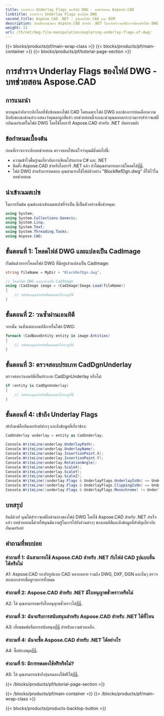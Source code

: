```yaml
---
title: การสำรวจ Underlay Flags ของไฟล์ DWG - บทช่วยสอน Aspose.CAD
linktitle: การสำรวจ Underlay Flags ของไฟล์ DWG
second_title: Aspose.CAD .NET - รูปแบบไฟล์ CAD และ BIM
description: ปลดล็อกพลังของ Aspose.CAD สำหรับ .NET ในการสำรวจแฟล็กการซ้อนทับไฟล์ DWG ปฏิบัติตามคำแนะนำทีละขั้นตอนของเรา
weight: 13
url: /th/net/dwg-file-manipulation/exploring-underlay-flags-of-dwg/
---
```


{{< blocks/products/pf/main-wrap-class >}}
{{< blocks/products/pf/main-container >}}
{{< blocks/products/pf/tutorial-page-section >}}

# การสำรวจ Underlay Flags ของไฟล์ DWG - บทช่วยสอน Aspose.CAD

## การแนะนำ

หากคุณกำลังเจาะลึกโลกที่ซับซ้อนของไฟล์ CAD โดยเฉพาะไฟล์ DWG และต้องการปลดล็อกความลึกลับของธงด้านล่าง แสดงว่าคุณมาถูกที่แล้ว บทช่วยสอนนี้จะแนะนำคุณตลอดกระบวนการสำรวจแฟล็กอันเดอร์เลย์ในไฟล์ DWG โดยใช้ไลบรารี Aspose.CAD สำหรับ .NET อันทรงพลัง

## ข้อกำหนดเบื้องต้น

ก่อนที่เราจะเจาะลึกบทช่วยสอน ตรวจสอบให้แน่ใจว่าคุณมีสิ่งต่อไปนี้:

- ความเข้าใจพื้นฐานเกี่ยวกับการเขียนโปรแกรม C# และ .NET
-  ติดตั้ง Aspose.CAD สำหรับไลบรารี .NET แล้ว ถ้าไม่คุณสามารถดาวน์โหลดได้[ที่นี่](https://releases.aspose.com/cad/net/).
- ไฟล์ DWG สำหรับการทดสอบ คุณสามารถใช้ไฟล์ตัวอย่าง "BlockRefDgn.dwg" ที่ให้ไว้ในบทช่วยสอน

## นำเข้าเนมสเปซ

ในการเริ่มต้น คุณต้องนำเข้าเนมสเปซที่จำเป็น นี่เป็นตัวอย่างเพื่อช่วยคุณ:

```csharp
using System;
using System.Collections.Generic;
using System.Linq;
using System.Text;
using System.Threading.Tasks;
using Aspose.CAD;

```

## ขั้นตอนที่ 1: โหลดไฟล์ DWG และแปลงเป็น CadImage

เริ่มต้นด้วยการโหลดไฟล์ DWG ที่มีอยู่แล้วแปลงเป็น CadImage:

```csharp
string fileName = MyDir + "BlockRefDgn.dwg";

// โหลดไฟล์ DWG และแปลงเป็น CadImage
using (CadImage image = (CadImage)Image.Load(fileName))
{
    // รหัสของคุณสำหรับขั้นตอนต่อไปจะอยู่ที่นี่
}
```

## ขั้นตอนที่ 2: วนซ้ำผ่านเอนทิตี

จากนั้น วนซ้ำแต่ละเอนทิตีภายในไฟล์ DWG:

```csharp
foreach (CadBaseEntity entity in image.Entities)
{
    // รหัสของคุณสำหรับขั้นตอนต่อไปจะอยู่ที่นี่
}
```

## ขั้นตอนที่ 3: ตรวจสอบประเภท CadDgnUnderlay

ตรวจสอบว่าเอนทิตีเป็นประเภท CadDgnUnderlay หรือไม่:

```csharp
if (entity is CadDgnUnderlay)
{
    // รหัสของคุณสำหรับขั้นตอนต่อไปจะอยู่ที่นี่
}
```

## ขั้นตอนที่ 4: เข้าถึง Underlay Flags

เข้าถึงแฟล็กอันเดอร์เลย์ต่างๆ และดึงข้อมูลที่เกี่ยวข้อง:

```csharp
CadUnderlay underlay = entity as CadUnderlay;

Console.WriteLine(underlay.UnderlayPath);
Console.WriteLine(underlay.UnderlayName);
Console.WriteLine(underlay.InsertionPoint.X);
Console.WriteLine(underlay.InsertionPoint.Y);
Console.WriteLine(underlay.RotationAngle);
Console.WriteLine(underlay.ScaleX);
Console.WriteLine(underlay.ScaleY);
Console.WriteLine(underlay.ScaleZ);
Console.WriteLine((underlay.Flags & UnderlayFlags.UnderlayIsOn) == UnderlayFlags.UnderlayIsOn);
Console.WriteLine((underlay.Flags & UnderlayFlags.ClippingIsOn) == UnderlayFlags.ClippingIsOn);
Console.WriteLine((underlay.Flags & UnderlayFlags.Monochrome) != UnderlayFlags.Monochrome);
```

## บทสรุป

ยินดีด้วย! คุณได้สำรวจแฟล็กด้านล่างของไฟล์ DWG โดยใช้ Aspose.CAD สำหรับ .NET สำเร็จแล้ว บทช่วยสอนนี้ช่วยให้คุณมีความรู้ในการไปยังส่วนต่างๆ ของเอนทิตีและดึงข้อมูลที่สำคัญเกี่ยวกับอันเดอร์เลย์

## คำถามที่พบบ่อย

### คำถามที่ 1: ฉันสามารถใช้ Aspose.CAD สำหรับ .NET กับไฟล์ CAD รูปแบบอื่นได้หรือไม่

A1: Aspose.CAD รองรับรูปแบบ CAD หลากหลาย รวมถึง DWG, DXF, DGN และอื่นๆ ตรวจสอบเอกสารเพื่อดูรายการทั้งหมด

### คำถามที่ 2: Aspose.CAD สำหรับ .NET มีใบอนุญาตชั่วคราวหรือไม่

 A2: ได้ คุณสามารถขอรับใบอนุญาตชั่วคราวได้[ที่นี่](https://purchase.aspose.com/temporary-license/).

### คำถามที่ 3: ฉันจะรับการสนับสนุนสำหรับ Aspose.CAD สำหรับ .NET ได้ที่ไหน

 A3: เยี่ยมชมฟอรั่มการสนับสนุน[ที่นี่](https://forum.aspose.com/c/cad/19) สำหรับความช่วยเหลือ.

### คำถามที่ 4: ฉันจะซื้อ Aspose.CAD สำหรับ .NET ได้อย่างไร

A4: ซื้อห้องสมุด[ที่นี่](https://purchase.aspose.com/buy).

### คำถามที่ 5: มีการทดลองใช้ฟรีหรือไม่?

 A5: ได้ คุณสามารถเข้าถึงรุ่นทดลองใช้ฟรีได้[ที่นี่](https://releases.aspose.com/).

{{< /blocks/products/pf/tutorial-page-section >}}

{{< /blocks/products/pf/main-container >}}
{{< /blocks/products/pf/main-wrap-class >}}

{{< blocks/products/products-backtop-button >}}
